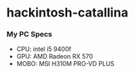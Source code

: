 # hackintosh-catallina

### My PC Specs

- CPU: intel i5 9400f
- GPU: AMD Radeon RX 570
- MOBO: MSI H310M PRO-VD PLUS 

